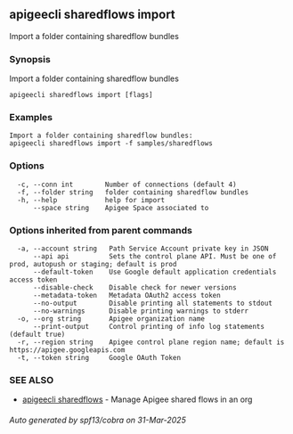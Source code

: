 ## apigeecli sharedflows import

Import a folder containing sharedflow bundles

### Synopsis

Import a folder containing sharedflow bundles

```
apigeecli sharedflows import [flags]
```

### Examples

```
Import a folder containing sharedflow bundles:
apigeecli sharedflows import -f samples/sharedflows
```

### Options

```
  -c, --conn int        Number of connections (default 4)
  -f, --folder string   folder containing sharedflow bundles
  -h, --help            help for import
      --space string    Apigee Space associated to
```

### Options inherited from parent commands

```
  -a, --account string   Path Service Account private key in JSON
      --api api          Sets the control plane API. Must be one of prod, autopush or staging; default is prod
      --default-token    Use Google default application credentials access token
      --disable-check    Disable check for newer versions
      --metadata-token   Metadata OAuth2 access token
      --no-output        Disable printing all statements to stdout
      --no-warnings      Disable printing warnings to stderr
  -o, --org string       Apigee organization name
      --print-output     Control printing of info log statements (default true)
  -r, --region string    Apigee control plane region name; default is https://apigee.googleapis.com
  -t, --token string     Google OAuth Token
```

### SEE ALSO

* [apigeecli sharedflows](apigeecli_sharedflows.md)	 - Manage Apigee shared flows in an org

###### Auto generated by spf13/cobra on 31-Mar-2025
